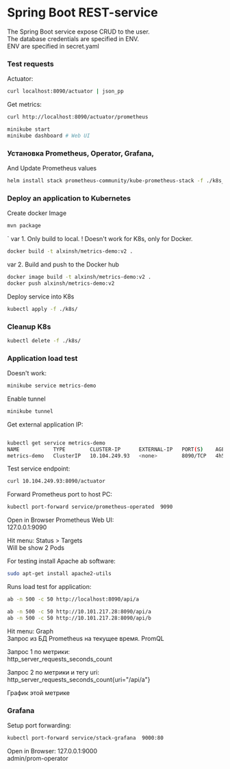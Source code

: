 # Spring Boot REST-service
The Spring Boot service expose CRUD to the user.  
The database credentials are specified in ENV.  
ENV are specified in secret.yaml

### Test requests
Actuator:
```bash
curl localhost:8090/actuator | json_pp
```

Get metrics:
```bash
curl http://localhost:8090/actuator/prometheus

minikube start
minikube dashboard # Web UI
```
### Установка Prometheus, Operator, Grafana,
And Update Prometheus values
```bash
helm install stack prometheus-community/kube-prometheus-stack -f ./k8s_prometheus/prometheus.yaml
```

### Deploy an application to Kubernetes
Create docker Image
```bash
mvn package
```
`
var 1. Only build to local.
! Doesn't work for K8s, only for Docker.
```bash
docker build -t alxinsh/metrics-demo:v2 .
```

var 2. Build and push to the Docker hub
```bash
docker image build -t alxinsh/metrics-demo:v2 .
docker push alxinsh/metrics-demo:v2
```

Deploy service into K8s
```bash
kubectl apply -f ./k8s/
```

### Cleanup K8s
```bash
kubectl delete -f ./k8s/ 
```

### Application load test
Doesn't work:
```bash
minikube service metrics-demo
```

Enable tunnel
```bash
minikube tunnel
```

Get external application IP:
```bash

kubectl get service metrics-demo
NAME           TYPE        CLUSTER-IP      EXTERNAL-IP   PORT(S)    AGE
metrics-demo   ClusterIP   10.104.249.93   <none>        8090/TCP   4h51m
```

Test service endpoint:
```bash
curl 10.104.249.93:8090/actuator
```

Forward Prometheus port to host PC:
```bash
kubectl port-forward service/prometheus-operated  9090
```

Open in Browser Prometheus Web UI:  
127.0.0.1:9090

Hit menu: Status > Targets  
Will be show 2 Pods

For testing install Apache ab software:
```bash
sudo apt-get install apache2-utils
```

Runs load test for application:
```bash
ab -n 500 -c 50 http://localhost:8090/api/a
```

```bash
ab -n 500 -c 50 http://10.101.217.28:8090/api/a
ab -n 500 -c 50 http://10.101.217.28:8090/api/b
```

Hit menu: Graph  
Запрос из БД Prometheus на текущее время. PromQL

Запрос 1 по метрики:  
http_server_requests_seconds_count

Запрос 2 по метрики и тегу uri:  
http_server_requests_seconds_count{uri="/api/a"}

График этой метрике

### Grafana
Setup port forwarding:
```bash
kubectl port-forward service/stack-grafana  9000:80
```

Open in Browser: 127.0.0.1:9000  
admin/prom-operator

